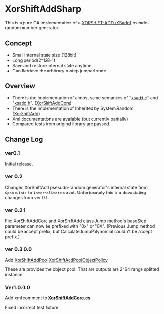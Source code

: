 # XorShiftAddSharp

This is a pure C# implementation of a [XORSHIFT-ADD (XSadd)](http://www.math.sci.hiroshima-u.ac.jp/~m-mat/MT/XSADD/index.html) pseudo-random number generator.



## Concept

- Small internal state size (128bit)
- Long period(2^128-1)
- Save and restore internal state anytime.
- Can Retrieve the arbitrary n-step jumped state.



## Overview

- There is the implementation of almost same semantics of "[xsadd.c](https://github.com/MersenneTwister-Lab/XSadd/blob/master/xsadd.c)" and "[xsadd.h](https://github.com/MersenneTwister-Lab/XSadd/blob/master/xsadd.h)". ([XorShiftAddCore](https://github.com/Tokeiya/XorShiftAddSharp/blob/master/XorShiftAddSharp/XorShiftAddCore.cs))
- There is the implementation of Inherited by System.Random. ([XorShiftAdd](https://github.com/Tokeiya/XorShiftAddSharp/blob/master/XorShiftAddSharp/XorShiftAdd.cs))
- Xml documentations are available (but currently partially)
- Compared tests from original library are passed.



## Change Log

### ver0.1

Initial release.



### ver 0.2

Changed XorShiftAdd psesudo-random generator's internal state from `Span<uint>` to `InternalState` struct.
Unfortunately this is a devastating changes from ver 0.1 .



### ver 0.2.1

Fix: XorShiftAddCore and XorShiftAdd class Jump method's  baseStep parameter can now be prefixed with "0x" or "0X".
(Previous Jump method could be accept prefix, but CalculateJumpPolynomial couldn't be accept prefix.)



### ver 0.3.0.0

Add [XorShiftAddPool](https://github.com/Tokeiya/XorShiftAddSharp/blob/master/XorShiftAddSharp/XorShiftAddPool.cs) [XorShiftAddPoolObjectPolicy ](https://github.com/Tokeiya/XorShiftAddSharp/blob/master/XorShiftAddSharp/XorShiftAddPoolObjectPolicy.cs)

These are provides the object pool. 
That are outputs are 2^64 range splitted instance.



### Ver1.0.0.0

Add xml comment to [**XorShiftAddCore.cs**](https://github.com/Tokeiya/XorShiftAddSharp/blob/master/XorShiftAddSharp/XorShiftAddCore.cs)

Fixed incorrect test fixture.